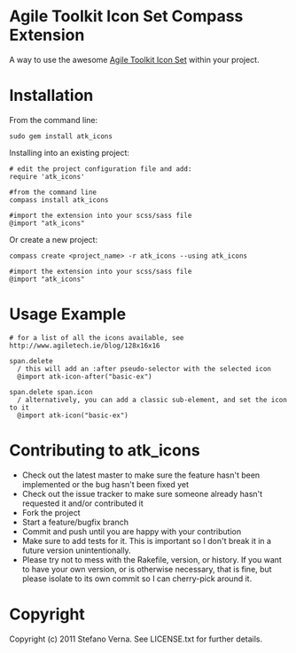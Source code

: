 Agile Toolkit Icon Set Compass Extension
==========================

A way to use the awesome [Agile Toolkit Icon Set](http://www.agiletech.ie/blog/128x16x16) within your project.

Installation
============

From the command line:

    sudo gem install atk_icons

Installing into an existing project:

    # edit the project configuration file and add:
    require 'atk_icons'

    #from the command line
    compass install atk_icons

    #import the extension into your scss/sass file
    @import "atk_icons"

Or create a new project:

    compass create <project_name> -r atk_icons --using atk_icons

    #import the extension into your scss/sass file
    @import "atk_icons"

Usage Example
=============

    # for a list of all the icons available, see http://www.agiletech.ie/blog/128x16x16

    span.delete
      / this will add an :after pseudo-selector with the selected icon
      @import atk-icon-after("basic-ex")

    span.delete span.icon
      / alternatively, you can add a classic sub-element, and set the icon to it
      @import atk-icon("basic-ex")


Contributing to atk_icons
=========================

* Check out the latest master to make sure the feature hasn't been implemented or the bug hasn't been fixed yet
* Check out the issue tracker to make sure someone already hasn't requested it and/or contributed it
* Fork the project
* Start a feature/bugfix branch
* Commit and push until you are happy with your contribution
* Make sure to add tests for it. This is important so I don't break it in a future version unintentionally.
* Please try not to mess with the Rakefile, version, or history. If you want to have your own version, or is otherwise necessary, that is fine, but please isolate to its own commit so I can cherry-pick around it.

Copyright
=========

Copyright (c) 2011 Stefano Verna. See LICENSE.txt for
further details.

